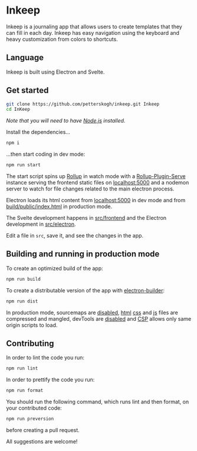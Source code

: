 # Inkeep

Inkeep is a journaling app that allows users to create templates that they can fill in each day. Inkeep has easy navigation using the keyboard and heavy customization from colors to shortcuts.

## Language

Inkeep is built using Electron and Svelte.

## Get started

```bash
git clone https://github.com/petterskogh/inkeep.git Inkeep
cd InKeep
```

_Note that you will need to have [Node.js](https://nodejs.org) installed._

Install the dependencies...

```bash
npm i
```

...then start coding in dev mode:

```bash
npm run start
```

The start script spins up [Rollup](https://github.com/rollup/rollup)
in watch mode with a [Rollup-Plugin-Serve](https://github.com/thgh/rollup-plugin-serve) instance
serving the frontend static files on [localhost:5000](http://localhost:5000) and a
nodemon server to watch for file changes related to the main electron process.

Electron loads its html content from [localhost:5000](https://github.com/petterskogh/inkeep/src/electron/index.ts#L40)
in dev mode and from [build/public/index.html](https://github.com/petterskogh/inkeep/src/electron/index.ts#L38)
in production mode.

The Svelte development happens in [src/frontend](https://github.com/petterskogh/inkeep/src/frontend) and the Electron development in [src/electron](https://github.com/petterskogh/inkeep/src/electron).

Edit a file in `src`, save it, and see the changes in the app.

## Building and running in production mode

To create an optimized build of the app:

```bash
npm run build
```

To create a distributable version of the app with [electron-builder](https://github.com/electron-userland/electron-builder):

```bash
npm run dist
```

In production mode, sourcemaps are [disabled](https://github.com/petterskogh/inkeep/scripts/preBuild.js#L30),
[html](https://github.com/petterskogh/inkeep/scripts/postBuild.js#L77)
[css](https://github.com/petterskogh/inkeep/scripts/postBuild.js#L104) and
[js](https://github.com/petterskogh/inkeep/rollup.config.js#L83) files are compressed and mangled, devTools are [disabled](https://github.com/petterskogh/inkeep/src/electron/index.ts#L28) and
[CSP](https://github.com/petterskogh/inkeep/scripts/postBuild.js#L82) allows only same origin scripts to load.

## Contributing

In order to lint the code you run:

```bash
npm run lint
```

In order to prettify the code you run:

```bash
npm run format
```

You should run the following command, which runs lint and then format, on your contributed code:

```bash
npm run preversion
```

before creating a pull request.

All suggestions are welcome!